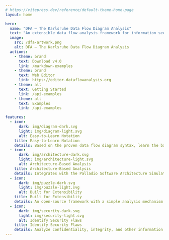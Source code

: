 ```yaml
---
# https://vitepress.dev/reference/default-theme-home-page
layout: home

hero:
  name: "DFA – The Karlsruhe Data Flow Diagram Analysis"
  text: "An extensible data flow analysis framework for information security"
  image:
    src: /dfa-artwork.png
    alt: DFA – The Karlsruhe Data Flow Diagram Analysis
  actions:
    - theme: brand
      text: Download v4.0
      link: /markdown-examples
    - theme: brand
      text: Web Editor
      link: https://editor.dataflowanalysis.org
    - theme: alt
      text: Getting Started
      link: /api-examples
    - theme: alt
      text: Examples
      link: /api-examples

features:
  - icon: 
      dark: img/diagram-dark.svg
      light: img/diagram-light.svg
      alt: Easy-to-Learn Notation
    title: Easy-to-Learn Notation
    details: Based on the proven data flow diagram syntax, learn the basics in minutes and start modeling immediately.
  - icon: 
      dark: img/architecture-dark.svg
      light: img/architecture-light.svg
      alt: Architecture-Based Analysis
    title: Architecture-Based Analysis
    details: Integrates with the Palladio Software Architecture Simulator to support system-level design-time security analysis.
  - icon: 
      dark: img/puzzle-dark.svg
      light: img/puzzle-light.svg
      alt: Built for Extensibility
    title: Built for Extensibility
    details: An open-source framework with a simple analysis mechanism and stable interfaces to integrate third-party diagram notations.
  - icon: 
      dark: img/security-dark.svg
      light: img/security-light.svg
      alt: Identify Security Flaws
    title: Identify Security Flaws
    details: Analyze confidentiality, integrity, and other information flow properties by reusing simple yet versatile security annotations.
---
```

